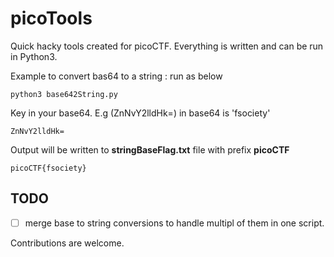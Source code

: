 # picoTools
Quick hacky tools created for picoCTF.
Everything is written and can be run in Python3.

Example to convert bas64 to a string : run as below
```console
python3 base642String.py
```

Key in your base64. E.g (ZnNvY2lldHk=) in base64 is 'fsociety'
```console
ZnNvY2lldHk=
```

Output will be written to **stringBaseFlag.txt** file with prefix **picoCTF**
```console
picoCTF{fsociety}
```

## TODO 
- [ ] merge base to string conversions to handle multipl of them in one script.

Contributions are welcome.